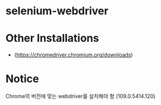 # selenium-webdriver

# Other Installations
- (https://chromedriver.chromium.org/downloads)
# Notice
Chrome의 버전에 맞는 webdriver를 설치해야 함 (109.0.5414.120)
